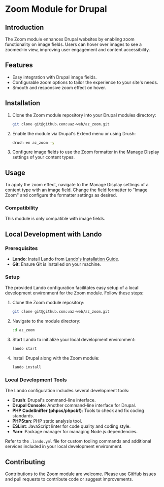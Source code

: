 # Zoom Module for Drupal

## Introduction

The Zoom module enhances Drupal websites by enabling zoom functionality on image fields. Users can hover over images to see a zoomed-in view, improving user engagement and content accessibility.

## Features

- Easy integration with Drupal image fields.
- Configurable zoom options to tailor the experience to your site's needs.
- Smooth and responsive zoom effect on hover.

## Installation

1. Clone the Zoom module repository into your Drupal modules directory:
    ```bash
    git clone git@github.com:uaz-web/az_zoom.git
    ```
2. Enable the module via Drupal's Extend menu or using Drush:
    ```bash
    drush en az_zoom -y
    ```
3. Configure image fields to use the Zoom formatter in the Manage Display settings of your content types.

## Usage

To apply the zoom effect, navigate to the Manage Display settings of a content type with an image field. Change the field formatter to "Image Zoom" and configure the formatter settings as desired.

### Compatibility

This module is only compatible with image fields.

## Local Development with Lando

### Prerequisites

- **Lando**: Install Lando from [Lando's Installation Guide](https://docs.lando.dev/basics/installation.html).
- **Git**: Ensure Git is installed on your machine.

### Setup

The provided Lando configuration facilitates easy setup of a local development environment for the Zoom module. Follow these steps:

1. Clone the Zoom module repository:
    ```bash
    git clone git@github.com:uaz-web/az_zoom.git
    ```
2. Navigate to the module directory:
    ```bash
    cd az_zoom
    ```
3. Start Lando to initialize your local development environment:
    ```bash
    lando start
    ```
4. Install Drupal along with the Zoom module:
    ```bash
    lando install
    ```

### Local Development Tools

The Lando configuration includes several development tools:

- **Drush**: Drupal's command-line interface.
- **Drupal Console**: Another command-line interface for Drupal.
- **PHP CodeSniffer (phpcs/phpcbf)**: Tools to check and fix coding standards.
- **PHPStan**: PHP static analysis tool.
- **ESLint**: JavaScript linter for code quality and coding style.
- **Yarn**: Package manager for managing Node.js dependencies.

Refer to the `.lando.yml` file for custom tooling commands and additional services included in your local development environment.

## Contributing

Contributions to the Zoom module are welcome. Please use GitHub issues and pull requests to contribute code or suggest improvements.
